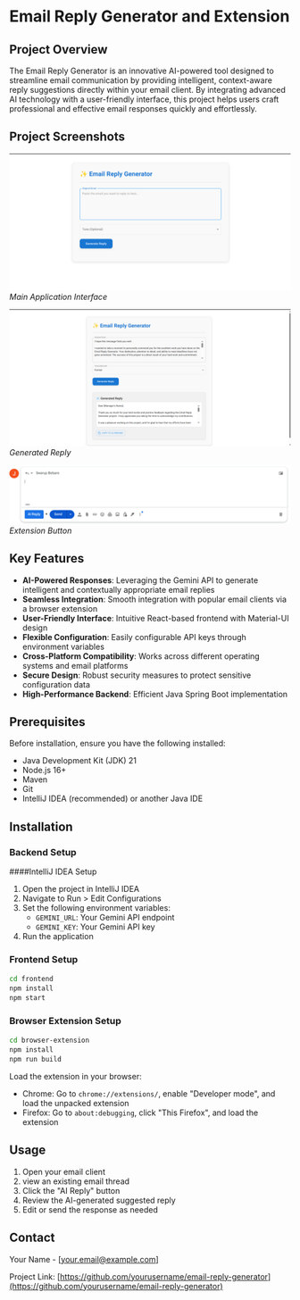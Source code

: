 # Email Reply Generator and Extension

## Project Overview

The Email Reply Generator is an innovative AI-powered tool designed to streamline email communication by providing intelligent, context-aware reply suggestions directly within your email client. By integrating advanced AI technology with a user-friendly interface, this project helps users craft professional and effective email responses quickly and effortlessly.

## Project Screenshots

<!-- Placeholder for project screenshots -->
![Main Interface](/images/websiteImage1.png)
*Main Application Interface*

![Browser Extension](/images/websiteGeneratedReply.png)
*Generated Reply*

![AI Reply Generation](/images/EmailExtensionButton.png)
*Extension Button*

## Key Features

- **AI-Powered Responses**: Leveraging the Gemini API to generate intelligent and contextually appropriate email replies
- **Seamless Integration**: Smooth integration with popular email clients via a browser extension
- **User-Friendly Interface**: Intuitive React-based frontend with Material-UI design
- **Flexible Configuration**: Easily configurable API keys through environment variables
- **Cross-Platform Compatibility**: Works across different operating systems and email platforms
- **Secure Design**: Robust security measures to protect sensitive configuration data
- **High-Performance Backend**: Efficient Java Spring Boot implementation

## Prerequisites

Before installation, ensure you have the following installed:
- Java Development Kit (JDK) 21
- Node.js 16+
- Maven
- Git
- IntelliJ IDEA (recommended) or another Java IDE

## Installation

### Backend Setup

####IntelliJ IDEA Setup
1. Open the project in IntelliJ IDEA
2. Navigate to Run > Edit Configurations
3. Set the following environment variables:
   - `GEMINI_URL`: Your Gemini API endpoint
   - `GEMINI_KEY`: Your Gemini API key
4. Run the application



### Frontend Setup
```bash
cd frontend
npm install
npm start
```

### Browser Extension Setup
```bash
cd browser-extension
npm install
npm run build
```

Load the extension in your browser:
- Chrome: Go to `chrome://extensions/`, enable "Developer mode", and load the unpacked extension
- Firefox: Go to `about:debugging`, click "This Firefox", and load the extension

## Usage

1. Open your email client
2. view an existing email thread
3. Click the "AI Reply" button
4. Review the AI-generated suggested reply
5. Edit or send the response as needed






## Contact

Your Name - [your.email@example.com]

Project Link: [https://github.com/yourusername/email-reply-generator](https://github.com/yourusername/email-reply-generator)
